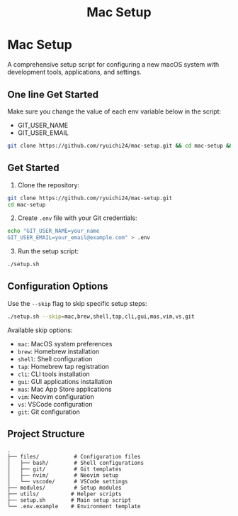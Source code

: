 <h1 align="center">Mac Setup</h1>

# Mac Setup

A comprehensive setup script for configuring a new macOS system with development tools, applications, and settings.

## One line Get Started

Make sure you change the value of each env variable below in the script:

- GIT_USER_NAME
- GIT_USER_EMAIL

```bash
git clone https://github.com/ryuichi24/mac-setup.git && cd mac-setup && echo "GIT_USER_NAME=example\nGIT_USER_EMAIL=user@example.com" > .env && ./setup.sh --skip=mac,brew,shell,tap,cli,gui,mas,vim,vs,git
```

## Get Started

1. Clone the repository:

```bash
git clone https://github.com/ryuichi24/mac-setup.git
cd mac-setup
```

2. Create `.env` file with your Git credentials:

```bash
echo "GIT_USER_NAME=your_name
GIT_USER_EMAIL=your_email@example.com" > .env
```

3. Run the setup script:

```bash
./setup.sh
```

## Configuration Options

Use the `--skip` flag to skip specific setup steps:

```bash
./setup.sh --skip=mac,brew,shell,tap,cli,gui,mas,vim,vs,git
```

Available skip options:

- `mac`: MacOS system preferences
- `brew`: Homebrew installation
- `shell`: Shell configuration
- `tap`: Homebrew tap registration
- `cli`: CLI tools installation
- `gui`: GUI applications installation
- `mas`: Mac App Store applications
- `vim`: Neovim configuration
- `vs`: VSCode configuration
- `git`: Git configuration

## Project Structure

```
.
├── files/           # Configuration files
│   ├── bash/        # Shell configurations
│   ├── git/         # Git templates
│   ├── nvim/        # Neovim setup
│   └── vscode/      # VSCode settings
├── modules/         # Setup modules
├── utils/          # Helper scripts
├── setup.sh        # Main setup script
└── .env.example    # Environment template
```

